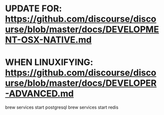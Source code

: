 # UPDATE FOR: https://github.com/discourse/discourse/blob/master/docs/DEVELOPMENT-OSX-NATIVE.md

# WHEN LINUXIFYING: https://github.com/discourse/discourse/blob/master/docs/DEVELOPER-ADVANCED.md

brew services start postgresql
brew services start redis
